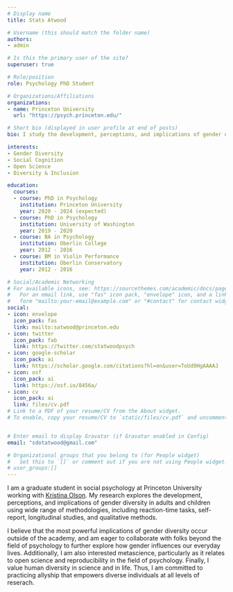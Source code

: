```yaml
---
# Display name
title: Stats Atwood

# Username (this should match the folder name)
authors:
- admin

# Is this the primary user of the site?
superuser: true

# Role/position
role: Psychology PhD Student

# Organizations/Affiliations
organizations:
- name: Princeton University
  url: "https://psych.princeton.edu/"

# Short bio (displayed in user profile at end of posts)
bio: I study the development, perceptions, and implications of gender diversity.

interests:
- Gender Diversity
- Social Cognition
- Open Science
- Diversity & Inclusion

education:
  courses:
  - course: PhD in Psychology
    institution: Princeton University
    year: 2020 - 2024 (expected)
  - course: PhD in Psychology
    institution: University of Washington
    year: 2019 - 2020
  - course: BA in Psychology 
    institution: Oberlin College
    year: 2012 - 2016
  - course: BM in Violin Performance 
    institution: Oberlin Conservatory
    year: 2012 - 2016

# Social/Academic Networking
# For available icons, see: https://sourcethemes.com/academic/docs/page-builder/#icons
#   For an email link, use "fas" icon pack, "envelope" icon, and a link in the
#   form "mailto:your-email@example.com" or "#contact" for contact widget.
social:
- icon: envelope
  icon_pack: fas
  link: mailto:satwood@princeton.edu
- icon: twitter
  icon_pack: fab
  link: https://twitter.com/statwoodpsych
- icon: google-scholar
  icon_pack: ai
  link: https://scholar.google.com/citations?hl=en&user=ToUd9HgAAAAJ
- icon: osf
  icon_pack: ai
  link: https://osf.io/8456a/
- icon: cv
  icon_pack: ai
  link: files/cv.pdf
# Link to a PDF of your resume/CV from the About widget.
# To enable, copy your resume/CV to `static/files/cv.pdf` and uncomment the lines below.


# Enter email to display Gravatar (if Gravatar enabled in Config)
email: "sdotatwood@gmail.com"

# Organizational groups that you belong to (for People widget)
#   Set this to `[]` or comment out if you are not using People widget.
# user_groups:[]
---
```


I am a graduate student in social psychology at Princeton University working with <a href="https://psych.princeton.edu/person/kristina-olson">Kristina Olson</a>. My research explores the development, perceptions, and implications of gender diversity in adults and children using wide range of methodologies, including reaction-time tasks, self-report, longitudinal studies, and qualitative methods. 

I believe that the most powerful implications of gender diversity occur outside of the academy, and am eager to collaborate with folks beyond the field of psychology to further explore how gender influences our everyday lives. Additionally, I am also interested metascience, particularly as it relates to open science and reproducibility in the field of psychology. Finally, I value human diversity in science and in life. Thus, I am committed to practicing allyship that empowers diverse individuals at all levels of reserach. 
